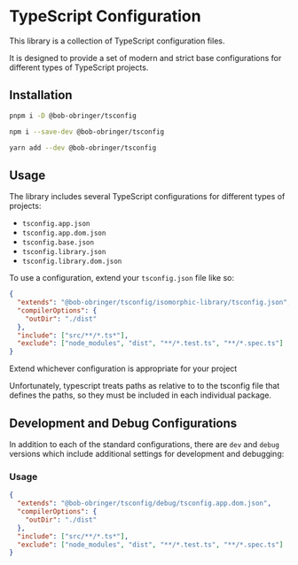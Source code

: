 # TypeScript Configuration

This library is a collection of TypeScript configuration files.

It is designed to provide a set of modern and strict base configurations for
different types of TypeScript projects.

## Installation

```bash
pnpm i -D @bob-obringer/tsconfig
```

```bash
npm i --save-dev @bob-obringer/tsconfig
```

```bash
yarn add --dev @bob-obringer/tsconfig
```

## Usage

The library includes several TypeScript configurations for different types of projects:

- `tsconfig.app.json`
- `tsconfig.app.dom.json`
- `tsconfig.base.json`
- `tsconfig.library.json`
- `tsconfig.library.dom.json`

To use a configuration, extend your `tsconfig.json` file like so:

```json
{
  "extends": "@bob-obringer/tsconfig/isomorphic-library/tsconfig.json",
  "compilerOptions": {
    "outDir": "./dist"
  },
  "include": ["src/**/*.ts*"],
  "exclude": ["node_modules", "dist", "**/*.test.ts", "**/*.spec.ts"]
}
```

Extend whichever configuration is appropriate for your project

Unfortunately, typescript treats paths as relative to to the tsconfig file that
defines the paths, so they must be included in each individual package.

## Development and Debug Configurations

In addition to each of the standard configurations, there are `dev` and
`debug` versions which include additional settings for development and debugging:

### Usage

```json
{
  "extends": "@bob-obringer/tsconfig/debug/tsconfig.app.dom.json",
  "compilerOptions": {
    "outDir": "./dist"
  },
  "include": ["src/**/*.ts*"],
  "exclude": ["node_modules", "dist", "**/*.test.ts", "**/*.spec.ts"]
}
```
